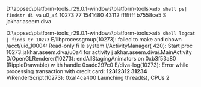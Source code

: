 

D:\appsec\platform-tools_r29.0.1-windows\platform-tools>`adb shell ps| findstr di
va`
u0_a4     10273 77    1541480 43112 ffffffff b7558ce5 S jakhar.aseem.diva

D:\appsec\platform-tools_r29.0.1-windows\platform-tools>`adb shell logcat | finds
tr 10273`
E/libprocessgroup(10273): failed to make and chown /acct/uid_10004: Read-only fi
le system
I/ActivityManager(  420): Start proc 10273:jakhar.aseem.diva/u0a4 for activity j
akhar.aseem.diva/.MainActivity
D/OpenGLRenderer(10273): endAllStagingAnimators on 0xb3f53a80 (RippleDrawable) w
ith handle 0xadc297c0
E/diva-log(10273): Error while processing transaction with credit card: **12312312
31234** 
V/RenderScript(10273): 0xa14ca400 Launching thread(s), CPUs 2


